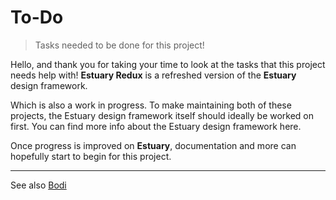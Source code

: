 # To-Do

> Tasks needed to be done for this project!

Hello, and thank you for taking your time to look at the tasks that this project needs help with! <b>Estuary Redux</b> is a refreshed version of the <b>Estuary</b> design framework.

Which is also a work in progress. To make maintaining both of these projects, the Estuary design framework itself should ideally be worked on first. You can find more info about the Estuary design framework here. 

Once progress is improved on <b>Estuary</b>, documentation and more can hopefully start to begin for this project. 

--- 

See also [Bodi](https://)
